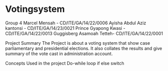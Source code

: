 # Votingsystem
Group 4
Marcel Mensah - CD/ITE/GA/14/22/0006
Ayisha Abdul Aziz kantonsi - CD/ITE/GA/14/23/0021
Prince Gyapong Kwasi - CD/ITE/GA/14/22/0013
Guggisberg Asamoah Tetteh- CD/ITE/GA/14/22/0001

Project Summary
The Project is about a voting system that show case parliamentary and presidential elections. It also collates the results and give summary of the vote cast in administration account.

Concepts Used in the project
Do-while loop
if else 
switch

